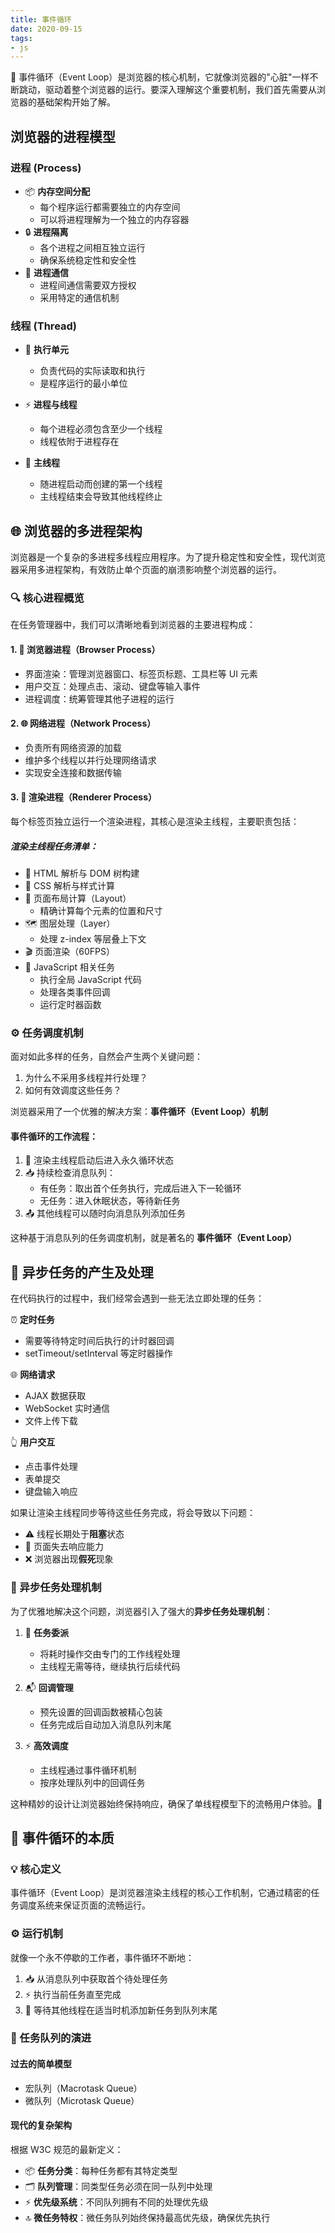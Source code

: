 ```yaml
---
title: 事件循环
date: 2020-09-15
tags:
- js
---
```


<!-- # 事件循环：浏览器的核心机制 -->

🔄 事件循环（Event Loop）是浏览器的核心机制，它就像浏览器的"心脏"一样不断跳动，驱动着整个浏览器的运行。要深入理解这个重要机制，我们首先需要从浏览器的基础架构开始了解。

## 浏览器的进程模型

### 进程 (Process)

- 📦 **内存空间分配**
  - 每个程序运行都需要独立的内存空间
  - 可以将进程理解为一个独立的内存容器
- 🔒 **进程隔离**
  - 各个进程之间相互独立运行
  - 确保系统稳定性和安全性
- 🤝 **进程通信**
  - 进程间通信需要双方授权
  - 采用特定的通信机制

### 线程 (Thread)

- 🔄 **执行单元**
  - 负责代码的实际读取和执行
  - 是程序运行的最小单位
- ⚡ **进程与线程**
  - 每个进程必须包含至少一个线程
  - 线程依附于进程存在
- 🎯 **主线程**

  - 随进程启动而创建的第一个线程
  - 主线程结束会导致其他线程终止

## 🌐 浏览器的多进程架构

浏览器是一个复杂的多进程多线程应用程序。为了提升稳定性和安全性，现代浏览器采用多进程架构，有效防止单个页面的崩溃影响整个浏览器的运行。

### 🔍 核心进程概览

在任务管理器中，我们可以清晰地看到浏览器的主要进程构成：

#### 1. 🎯 浏览器进程（Browser Process）

- 界面渲染：管理浏览器窗口、标签页标题、工具栏等 UI 元素
- 用户交互：处理点击、滚动、键盘等输入事件
- 进程调度：统筹管理其他子进程的运行

#### 2. 🌐 网络进程（Network Process）

- 负责所有网络资源的加载
- 维护多个线程以并行处理网络请求
- 实现安全连接和数据传输

#### 3. 🎨 渲染进程（Renderer Process）

每个标签页独立运行一个渲染进程，其核心是渲染主线程，主要职责包括：

##### 渲染主线程任务清单：

- 📝 HTML 解析与 DOM 树构建
- 🎨 CSS 解析与样式计算
- 📐 页面布局计算（Layout）
  - 精确计算每个元素的位置和尺寸
- 🗺️ 图层处理（Layer）
  - 处理 z-index 等层叠上下文
- 🎬 页面渲染（60FPS）
- 🔄 JavaScript 相关任务
  - 执行全局 JavaScript 代码
  - 处理各类事件回调
  - 运行定时器函数

### ⚙️ 任务调度机制

面对如此多样的任务，自然会产生两个关键问题：

1. 为什么不采用多线程并行处理？
2. 如何有效调度这些任务？

浏览器采用了一个优雅的解决方案：**事件循环（Event Loop）机制**

#### 事件循环的工作流程：

1. 🔄 渲染主线程启动后进入永久循环状态
2. 📥 持续检查消息队列：
   - 有任务：取出首个任务执行，完成后进入下一轮循环
   - 无任务：进入休眠状态，等待新任务
3. 📤 其他线程可以随时向消息队列添加任务

这种基于消息队列的任务调度机制，就是著名的 **事件循环（Event Loop）**

## 🔄 异步任务的产生及处理

在代码执行的过程中，我们经常会遇到一些无法立即处理的任务：

⏰ **定时任务**

- 需要等待特定时间后执行的计时器回调
- setTimeout/setInterval 等定时器操作

🌐 **网络请求**

- AJAX 数据获取
- WebSocket 实时通信
- 文件上传下载

👆 **用户交互**

- 点击事件处理
- 表单提交
- 键盘输入响应

如果让渲染主线程同步等待这些任务完成，将会导致以下问题：

- ⚠️ 线程长期处于**阻塞**状态
- 🚫 页面失去响应能力
- ❌ 浏览器出现**假死**现象

### 🚀 异步任务处理机制

为了优雅地解决这个问题，浏览器引入了强大的**异步任务处理机制**：

1. 🔄 **任务委派**

   - 将耗时操作交由专门的工作线程处理
   - 主线程无需等待，继续执行后续代码

2. 📬 **回调管理**

   - 预先设置的回调函数被精心包装
   - 任务完成后自动加入消息队列末尾

3. ⚡ **高效调度**
   - 主线程通过事件循环机制
   - 按序处理队列中的回调任务

这种精妙的设计让浏览器始终保持响应，确保了单线程模型下的流畅用户体验。🎯

## 🔄 事件循环的本质

### 💡 核心定义

事件循环（Event Loop）是浏览器渲染主线程的核心工作机制，它通过精密的任务调度系统来保证页面的流畅运行。

### ⚙️ 运行机制

就像一个永不停歇的工作者，事件循环不断地：

1. 📥 从消息队列中获取首个待处理任务
2. ⚡ 执行当前任务直至完成
3. 🔄 等待其他线程在适当时机添加新任务到队列末尾

### 🎯 任务队列的演进

#### 过去的简单模型

- 宏队列（Macrotask Queue）
- 微队列（Microtask Queue）

#### 现代的复杂架构

根据 W3C 规范的最新定义：

- 📦 **任务分类**：每种任务都有其特定类型
- 🗂️ **队列管理**：同类型任务必须在同一队列中处理
- ⚡ **优先级系统**：不同队列拥有不同的处理优先级
- 🔝 **微任务特权**：微任务队列始终保持最高优先级，确保优先执行
